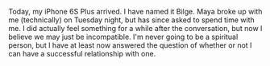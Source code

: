 Today, my iPhone 6S Plus arrived. I have named it Bilge. Maya broke up with me (technically) on Tuesday night, but has since asked to spend time with me. I did actually feel something for a while after the conversation, but now I believe we may just be incompatible. I'm never going to be a spiritual person, but I have at least now answered the question of whether or not I can have a successful relationship with one.